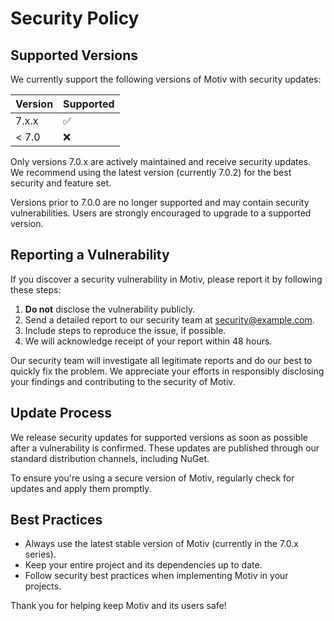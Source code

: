 # Security Policy

## Supported Versions

We currently support the following versions of Motiv with security updates:

| Version | Supported          |
| ------- | ------------------ |
| 7.x.x   | :white_check_mark: |
| < 7.0   | :x:                |

Only versions 7.0.x are actively maintained and receive security updates. We recommend using the latest version (currently 7.0.2) for the best security and feature set.

Versions prior to 7.0.0 are no longer supported and may contain security vulnerabilities. Users are strongly encouraged to upgrade to a supported version.

## Reporting a Vulnerability

If you discover a security vulnerability in Motiv, please report it by following these steps:

1. **Do not** disclose the vulnerability publicly.
2. Send a detailed report to our security team at [security@example.com](mailto:security@example.com).
3. Include steps to reproduce the issue, if possible.
4. We will acknowledge receipt of your report within 48 hours.

Our security team will investigate all legitimate reports and do our best to quickly fix the problem. We appreciate your efforts in responsibly disclosing your findings and contributing to the security of Motiv.

## Update Process

We release security updates for supported versions as soon as possible after a vulnerability is confirmed. These updates are published through our standard distribution channels, including NuGet.

To ensure you're using a secure version of Motiv, regularly check for updates and apply them promptly.

## Best Practices

- Always use the latest stable version of Motiv (currently in the 7.0.x series).
- Keep your entire project and its dependencies up to date.
- Follow security best practices when implementing Motiv in your projects.

Thank you for helping keep Motiv and its users safe!
